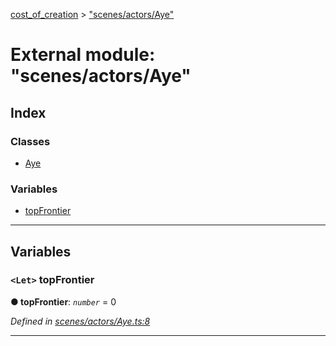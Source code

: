 [cost_of_creation](../README.md) > ["scenes/actors/Aye"](../modules/_scenes_actors_aye_.md)

# External module: "scenes/actors/Aye"

## Index

### Classes

* [Aye](../classes/_scenes_actors_aye_.aye.md)

### Variables

* [topFrontier](_scenes_actors_aye_.md#topfrontier)

---

## Variables

<a id="topfrontier"></a>

### `<Let>` topFrontier

**● topFrontier**: *`number`* = 0

*Defined in [scenes/actors/Aye.ts:8](https://github.com/codeartisticninja/cost_of_creation/blob/HEAD/src/script/_classes/scenes/actors/Aye.ts#L8)*

___

